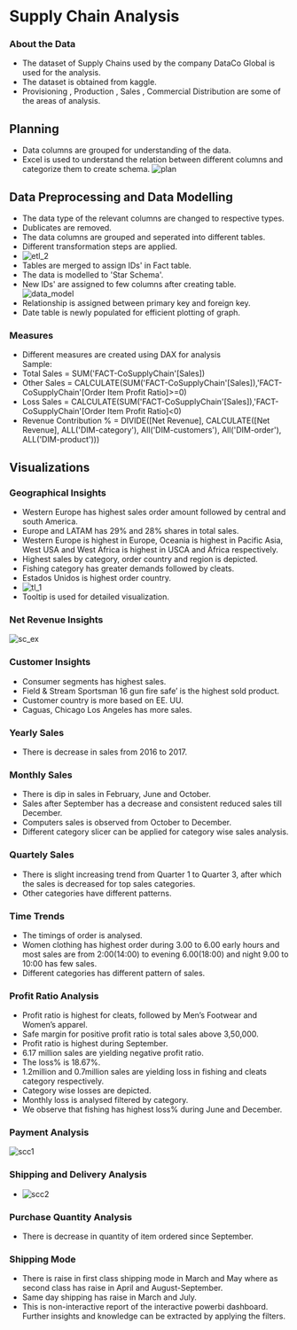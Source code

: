 # Supply Chain Analysis

### About the Data 
* The dataset of Supply Chains used by the company DataCo Global is used for the analysis.
* The dataset is obtained from kaggle.
* Provisioning , Production , Sales , Commercial Distribution are some of the areas of analysis.
## Planning 
* Data columns are grouped for understanding of the data.
* Excel is used to understand the relation between different columns and categorize them to create schema.
   ![plan](https://github.com/pooja614/supply_chain/assets/69869583/1c8f0244-b240-49e0-bfb0-21e5c4465613)
## Data Preprocessing and Data Modelling
* The data type of the relevant columns are changed to respective types.
* Dublicates are removed. 
* The data columns are grouped and seperated into different tables.
* Different transformation steps are applied. 
* ![etl_2](https://github.com/pooja614/supply_chain/assets/69869583/775714a3-d6e0-4c46-8982-586ed23165eb)
* Tables are merged to assign IDs' in  Fact table. 
* The data is modelled to 'Star Schema'.
* New IDs' are assigned to few columns after creating table.
![data_model](https://github.com/pooja614/supply_chain/assets/69869583/f7a220ca-9653-4fdc-8c50-8fa29f2aaf1b)
* Relationship is assigned between primary key and foreign key. 
* Date table is newly populated for efficient plotting of graph.
### Measures 
* Different measures are created using DAX for analysis<br>
Sample:                          
* Total Sales = SUM('FACT-CoSupplyChain'[Sales])
* Other Sales = CALCULATE(SUM('FACT-CoSupplyChain'[Sales]),'FACT-CoSupplyChain'[Order Item Profit Ratio]>=0)
* Loss Sales = CALCULATE(SUM('FACT-CoSupplyChain'[Sales]),'FACT-CoSupplyChain'[Order Item Profit Ratio]<0)
* Revenue Contribution % = DIVIDE([Net Revenue], CALCULATE([Net Revenue], ALL('DIM-category'), All('DIM-customers'), All('DIM-order'), ALL('DIM-product')))

## Visualizations

### Geographical Insights
*	Western Europe has highest sales order amount followed by central and south America. 
*	Europe and LATAM has 29% and 28% shares in total sales. 
*	Western Europe is highest in Europe, Oceania is highest in Pacific Asia,  West USA and West Africa is highest in USCA and Africa respectively. 
*	Highest sales by category, order country and region is depicted.  
*	Fishing category has greater demands followed by cleats.  
*	Estados Unidos is highest order country. 
* ![tl_1](https://github.com/pooja614/supply_chain/assets/69869583/e2819a62-ab4e-479a-8d94-5e79e776bd54)
* Tooltip is used for detailed visualization.

  
### Net Revenue Insights
![sc_ex](https://github.com/pooja614/supply_chain/assets/69869583/94fb0e99-5b1a-4c85-8cb7-da22251f89cc)
### Customer Insights
*	Consumer segments has highest sales. 
*	Field & Stream Sportsman 16 gun fire safe’ is the highest sold product. 
*	Customer country is more based on EE. UU. 
*	Caguas, Chicago Los Angeles has more sales. 
### Yearly Sales
* There is decrease in sales from 2016 to 2017.
### Monthly Sales
*	There is dip in sales in February, June and October. 
*	Sales after September has a decrease and consistent reduced sales till December. 
*	Computers sales is observed from October to December. 
*	Different category slicer can be applied for category wise sales analysis.
### Quartely Sales
*	There is slight increasing trend from Quarter 1 to Quarter 3, after which the sales is decreased for top sales categories.  
*	Other categories have different patterns. 
### Time Trends
*	The timings of order is analysed. 
*	Women clothing has highest order during 3.00 to 6.00 early hours and most sales are from 2:00(14:00) to evening 6.00(18:00) and night 9.00 to 10:00 has few sales. 
*	Different categories has different pattern of sales. 
### Profit Ratio Analysis
* Profit ratio is highest for cleats, followed by Men’s Footwear and  Women’s apparel. 
* Safe margin for positive profit ratio  is total sales above 3,50,000. 
* Profit ratio is highest during September.
*	6.17 million sales are yielding negative profit ratio. 
*	The loss% is 18.67%. 
*	1.2million and 0.7million  sales are yielding loss in fishing and cleats category respectively. 
*	Category wise losses are depicted. 
*	Monthly  loss is analysed filtered by category. 
*	We observe that fishing has highest loss% during June and December. 
### Payment Analysis
![scc1](https://github.com/pooja614/supply_chain/assets/69869583/30c080b2-15c7-4ed7-9e30-2f4e9e1b8f5c)
### Shipping and Delivery Analysis
*	![scc2](https://github.com/pooja614/supply_chain/assets/69869583/fd319191-bd9a-4643-9b70-e4bd18b0503d)
### Purchase Quantity Analysis
* There is decrease in quantity of item ordered since September. 
### Shipping Mode
*	There is raise in first class shipping mode in March and May where as second class has raise in April and August-September. 
*	Same day shipping has raise in March and July. 
* This is non-interactive report of the interactive powerbi dashboard. Further insights and knowledge can be extracted by applying the filters. 

